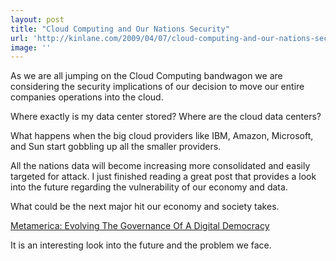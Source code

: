 ```yaml
---
layout: post
title: "Cloud Computing and Our Nations Security"
url: 'http://kinlane.com/2009/04/07/cloud-computing-and-our-nations-security/'
image: ''
---
```


As we are all jumping on the Cloud Computing bandwagon we are considering the security implications of our decision to move our entire companies operations into the cloud.

Where exactly is my data center stored? Where are the cloud data centers?

What happens when the big cloud providers like IBM, Amazon, Microsoft, and Sun start gobbling up all the smaller providers.

All the nations data will become increasing more consolidated and easily targeted for attack. I just finished reading a great post that provides a look into the future regarding the vulnerability of our economy and data.

What could be the next major hit our economy and society takes.

[Metamerica: Evolving The Governance Of A Digital Democracy][1]

It is an interesting look into the future and the problem we face.

   [1]: http://www.huffingtonpost.com/shelly-palmer/metamerica-evolving-the-g_b_183542.html#postComment
